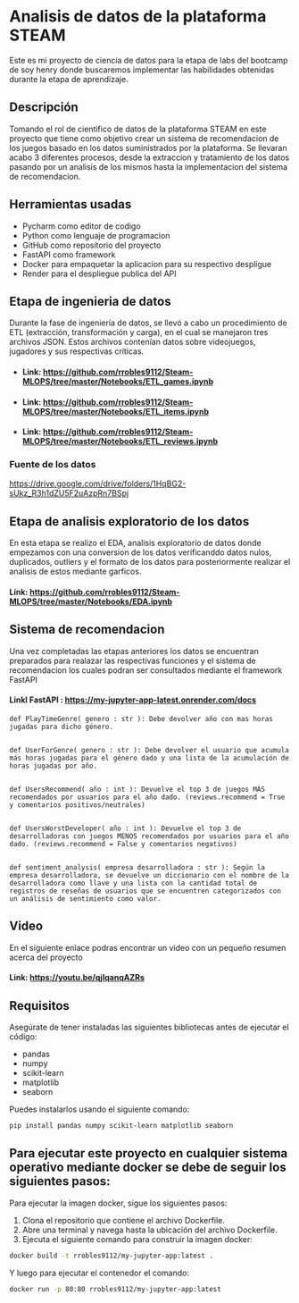 # Analisis de datos de la plataforma STEAM

Este es mi proyecto de ciencia de datos para la etapa de labs del bootcamp de soy henry donde buscaremos implementar las habilidades obtenidas durante la etapa de aprendizaje.
## Descripción

Tomando el rol de cientifico de datos de la plataforma STEAM en este proyecto que tiene como objetivo crear un sistema de recomendacion de los juegos basado en los datos suministrados por la plataforma. Se llevaran acabo 3 diferentes procesos, desde la extraccion y tratamiento de los datos pasando por un analisis de los mismos hasta la implementacion del sistema de recomendacion.

## Herramientas usadas
- Pycharm como editor de codigo
- Python como lenguaje de programacion
- GitHub como repositorio del proyecto
- FastAPI como framework
- Docker para empaquetar la aplicacion para su respectivo despligue
- Render para el despliegue publica del API

## Etapa de ingenieria de datos
Durante la fase de ingeniería de datos, se llevó a cabo un procedimiento de ETL (extracción, transformación y carga), en el cual se manejaron tres archivos JSON. Estos archivos contenían datos sobre videojuegos, jugadores y sus respectivas críticas.
- #### Link: https://github.com/rrobles9112/Steam-MLOPS/tree/master/Notebooks/ETL_games.ipynb

- #### Link: https://github.com/rrobles9112/Steam-MLOPS/tree/master/Notebooks/ETL_items.ipynb

- #### Link: https://github.com/rrobles9112/Steam-MLOPS/tree/master/Notebooks/ETL_reviews.ipynb



### Fuente de los datos 
https://drive.google.com/drive/folders/1HqBG2-sUkz_R3h1dZU5F2uAzpRn7BSpj

## Etapa de analisis exploratorio de los datos
En esta etapa se realizo el EDA, analisis exploratorio de datos donde empezamos con una conversion de los datos verificanddo datos nulos, duplicados, outliers y el formato de los datos para posteriormente realizar el analisis de estos mediante garficos.
#### Link: https://github.com/rrobles9112/Steam-MLOPS/tree/master/Notebooks/EDA.ipynb

## Sistema de recomendacion
Una vez completadas las  etapas anteriores los datos se encuentran preparados para realazar las respectivas funciones y el sistema de recomendacion los cuales podran ser consultados mediante el framework FastAPI 
#### Linkl FastAPI : https://my-jupyter-app-latest.onrender.com/docs

    def PlayTimeGenre( genero : str ): Debe devolver año con mas horas jugadas para dicho género.


    def UserForGenre( genero : str ): Debe devolver el usuario que acumula más horas jugadas para el género dado y una lista de la acumulación de horas jugadas por año.


    def UsersRecommend( año : int ): Devuelve el top 3 de juegos MÁS recomendados por usuarios para el año dado. (reviews.recommend = True y comentarios positivos/neutrales)


    def UsersWorstDeveloper( año : int ): Devuelve el top 3 de desarrolladoras con juegos MENOS recomendados por usuarios para el año dado. (reviews.recommend = False y comentarios negativos)


    def sentiment_analysis( empresa desarrolladora : str ): Según la empresa desarrolladora, se devuelve un diccionario con el nombre de la desarrolladora como llave y una lista con la cantidad total de registros de reseñas de usuarios que se encuentren categorizados con un análisis de sentimiento como valor.






## Video
En el siguiente enlace podras encontrar un video con un pequeño resumen acerca del proyecto
#### Link: https://youtu.be/qjlqanqAZRs

## Requisitos

Asegúrate de tener instaladas las siguientes bibliotecas antes de ejecutar el código:

- pandas
- numpy
- scikit-learn
- matplotlib
- seaborn

Puedes instalarlos usando el siguiente comando:

```bash
pip install pandas numpy scikit-learn matplotlib seaborn
```

## Para ejecutar este proyecto en cualquier sistema operativo mediante docker se debe de seguir los siguientes pasos:

Para ejecutar la imagen docker, sigue los siguientes pasos:

1. Clona el repositorio que contiene el archivo Dockerfile.
2. Abre una terminal y navega hasta la ubicación del archivo Dockerfile.
3. Ejecuta el siguiente comando para construir la imagen docker:
```bash
docker build -t rrobles9112/my-jupyter-app:latest .
```

Y luego para ejecutar el contenedor el comando:
```bash
docker run -p 80:80 rrobles9112/my-jupyter-app:latest
```

